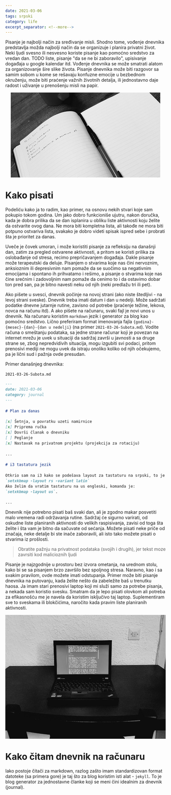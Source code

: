 ```yaml
---
date: 2021-03-06
tags: srpski
category: life
excerpt_separator: <!--more-->
---
```


<style> 
img { 
  margin-left: auto;
  margin-right: auto;
  display: block;
}
</style>

Pisanje je najbolji način za sređivanje misli. Shodno tome, vođenje dnevnika predstavlja možda najbolji način da se organizuje i planira privatni život. Neki ljudi svesno ili nesvesno koriste pisanje kao pomoćno sredstvo za vredan dan. TODO liste, pisanje "da se ne bi zaboravilo", upisivanje događaja u google kalendar itd. Vođenje dnevnika se može smatrati alatom za organizovanje šire slike života. Pisanje dnevnika može biti razgovor sa samim sobom u kome se rešavaju konfuzne emocije u bezbednom okruženju, može biti praćenje važnih životnih detalja, ili jednostavno daje radost i uživanje u prenošenju misli na papir.

![dnevnik sveska](/assets/dnevnik-sveska.jpg)

<!--more-->

# Kako pisati

Podeliću kako ja to radim, kao primer, na osnovu nekih stvari koje sam pokupio tokom godina. Um jako dobro funkcioniše ujutru, nakon doručka, kada je dobra prilika da se dan isplanira u obliku liste aktivnosti koju želite da ostvarite ovog dana. Ne mora biti kompletna lista, ali takođe ne mora biti potpuno ostvariva lista, svakako je dobro videti spisak ispred sebe i probrati šta je prioritet za danas.

Uveče je čovek umoran, i može koristiti pisanje za refleksiju na današnji dan, zatim za pregled ostvarene aktivnosti, a pritom se koristi prilika za oslobađanje od stresa, recimo prepričavanjem događaja. Dakle pisanje može terapeutski da deluje. Pisanjem o stvarima koje nas čini nervoznim, anksioznim ili depresivnim nam pomaže da se suočimo sa negativnim emocijama i spontano ih prihvatamo i rešimo, a pisanje o stvarima koje nas čine srećnim i zadovoljnim nam pomaže da cenimo to i da ostavimo dobar ton pred san, pa je bitno navesti neku od njih (neki predlažu tri ili pet).

Ako pišete u svesci, dnevnik počinje na novoj strani (ako niste štedljivi - na levoj strani sveske). Dnevnik treba imati datum i dan u nedelji. Može sadržati podatke dnevne jutarnje rutine, zavisno od potrebe (praćenje težine, lekova, novca na računu itd). A ako pišete na računaru, svaki fajl je novi unos u dnevnik. Na računaru koristim `markdown` jezik i generator za blog kao pomoćno sredstvo. Lično preferiram format imenovanja fajla `{godina}-{mesec}-{dan}-{dan u nedelji}` (na primer `2021-03-26-Subota.md`). Vodite računa o smeštanju podataka, sa jedne strane računar koji je povezan na internet mrežu je uvek u situaciji da sadržaj završi u javnosti a sa druge strane se, zbog nepredvidivih situacija, mogu izgubiti svi podaci, pritom prenosivi mediji ne mogu uvek da istraju onoliko koliko od njih očekujemo, pa je lični sud i pažnja ovde presudan.

Primer današnjeg dnevnika:

`2021-03-26-Subota.md`

```markdown
---
date: 2021-03-06
category: journal
---

# Plan za danas

[x] Šetnja, u povratku uzeti namirnice
[x] Priprema ručka
[x] Dovrši članak o dnevniku
[ ] Peglanje
[x] Nastavak na privatnom projektu (projekcija za rotaciju)

...

# i3 tastatura jezik

Otkrio sam na i3 kako se podešava layout za tastaturu na srpski, to je komanda:
`setxkbmap -layout rs -variant latin`
Ako želim da vratim tastaturu na us engleski, komanda je:
`setxkbmap -layout us`.

...


```

Dnevnik nije potrebno pisati baš svaki dan, ali je zgodno makar posvetiti malo vremena radi održavanja rutine. Sadržaj će sigurno varirati, od oskudne liste planiranih aktivnosti do velikih raspisivanja, zavisi od toga šta želite i šta vam je bitno da sačuvate od sećanja. Možete pisati neke priče od značaja, neke detalje bi ste inače zaboravili, ali isto tako možete pisati o stvarima iz prošlosti.

> Obratite pažnju na privatnost podataka (svojih i drugih), jer tekst moze zavrsiti kod malicioznih ljudi

Pisanje je najzgodnije u prostoru bez izvora ometanja, na urednom stolu, kako bi se sa pisanjem brzo završilo bez spoljnog stresa. Naravno, kao i sa svakim pravilom, ovde možete imati odstupanja. Primer može biti pisanje dnevnika na putovanju, kada želite nešto da zabeležite baš u trenutku haosa. Ja imam stari prenosivi laptop koji mi služi samo za potrebe pisanja, a nekada sam koristio svesku. Smatram da je lepo pisati olovkom ali potreba za efikasnošću me je navela da koristim isključivo taj laptop. Suplementiram sve to sveskama ili blokčićima, naročito kada pravim liste planiranih aktivnosti.

![thinkpad x230i sa ovom stranicom](/assets/dnevnik-thinkpad.jpg)

# Kako čitam dnevnik na računaru

Iako postoje čitači za markdown, razlog zašto imam standardizovan format datoteke (sa primera gore) je taj što za blog koristim isti alat - `jekyll`. To je blog generator za jednostavne članke koji se meni čini idealnim za dnevnik (journal).
